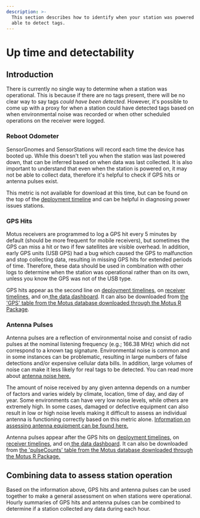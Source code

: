 ```yaml
---
description: >-
  This section describes how to identify when your station was powered on and
  able to detect tags.
---
```


# Up time and detectability

## Introduction

There is currently no single way to determine when a station was operational. This is because if there are no tags present, there will be no clear way to say tags _could have been detected._ However, it's possible to come up with a proxy for when a station could have detected tags based on when environmental noise was recorded or when other scheduled operations on the receiver were logged.

### Reboot Odometer

SensorGnomes and SensorStations will record each time the device has booted up. While this doesn't tell you when the station was last powered down, that can be inferred based on when data was last collected. It is also important to understand that even when the station is powered on, it may not be able to collect data, therefore it's helpful to check if GPS hits or antenna pulses exist.

This metric is not available for download at this time, but can be found on the top of the [deployment timeline](../../project-management/station-management/detection-timelines.md#deployment-timeline) and can be helpful in diagnosing power issues stations.

### GPS Hits

Motus receivers are programmed to log a GPS hit every 5 minutes by default (should be more frequent for mobile receivers), but sometimes the GPS can miss a hit or two if few satellites are visible overhead. In addition, early GPS units (USB GPS) had a bug which caused the GPS to malfunction and stop collecting data, resulting in missing GPS hits for extended periods of time. Therefore, these data should be used in combination with other logs to determine when the station was operational rather than on its own, unless you know the GPS was not of the USB type.

GPS hits appear as the second line on [deployment timelines](../../project-management/station-management/detection-timelines.md#deployment-timeline), on [receiver timelines](../../project-management/station-management/detection-timelines.md#receiver-timeline), and on[ the data dashboard](../../project-management/station-management/detection-timelines.md#station-timeline). It can also be downloaded from [the 'GPS' table from the Motus database downloaded through the Motus R Package](https://motuswts.github.io/motus/articles/03-accessing-data.html).

### Antenna Pulses

Antenna pulses are a reflection of environmental noise and consist of radio pulses at the nominal listening frequency (e.g.; 166.38 MHz) which did not correspond to a known tag signature. Environmental noise is common and in some instances can be problematic, resulting in large numbers of false detections and/or expensive cellular data bills. In addition, large volumes of noise can make it less likely for real tags to be detected. You can read more about [antenna noise here.](noisy-stations.md)

The amount of noise received by any given antenna depends on a number of factors and varies widely by climate, location, time of day, and day of year. Some environments can have very low noise levels, while others are extremely high. In some cases, damaged or defective equipment can also result in low or high noise levels making it difficult to assess an individual antenna is functioning correctly based on this metric alone. [Information on assessing antenna equipment can be found here.](antenna-inspection.md)

Antenna pulses appear after the GPS hits on [deployment timelines](../../project-management/station-management/detection-timelines.md#deployment-timeline), on [receiver timelines](../../project-management/station-management/detection-timelines.md#receiver-timeline), and on[ the data dashboard](../../project-management/station-management/detection-timelines.md#station-timeline). It can also be downloaded from [the 'pulseCounts' table from the Motus database downloaded through the Motus R Package.](https://motuswts.github.io/motus/articles/03-accessing-data.html)

## Combining data to assess station operation

Based on the information above, GPS hits and antenna pulses can be used together to make a general assessment on when stations were operational. Hourly summaries of GPS hits and antenna pulses can be combined to determine if a station collected any data during each hour.

